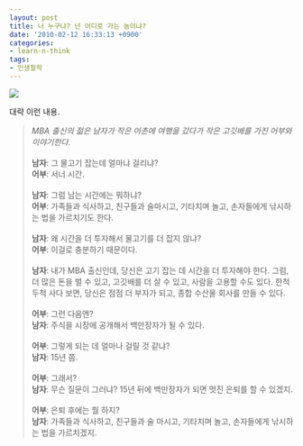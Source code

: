```yaml
---
layout: post
title: 너 누구냐? 넌 어디로 가는 놈이냐?
date: '2010-02-12 16:33:13 +0900'
categories:
- learn-n-think
tags:
- 인생철학
---
```


[![](http://img.youtube.com/vi/TbD6j_1-kSk/0.jpg)](http://www.youtube.com/watch?v=TbD6j_1-kSk)

대략 이런 내용.

> *MBA 출신의 젊은 남자가 작은 어촌에 여행을 갔다가 작은 고깃배를 가진 어부와 이야기한다.*<br/>
> <br/>
> **남자**: 그 물고기 잡는데 얼마냐 걸리냐?<br/>
> **어부**: 서너 시간.<br/>
> <br/>
> **남자**: 그럼 남는 시간에는 뭐하냐?<br/>
> **어부**: 가족들과 식사하고, 친구들과 술마시고, 기타치며 놀고, 손자들에게 낚시하는 법을 가르치기도 한다.<br/>
> <br/>
> **남자**: 왜 시간을 더 투자해서 물고기를 더 잡지 않냐?<br/>
> **어부**: 이걸로 충분하기 때문이다.<br/>
> <br/>
> **남자**: 내가 MBA 출신인데, 당신은 고기 잡는 데 시간을 더 투자해야 한다. 그럼, 더 많은 돈을 벌 수 있고, 고깃배를 더 살 수 있고, 사람을 고용할 수도 있다. 한척 두척 사다 보면, 당신은 점점 더 부자가 되고, 종합 수산물 회사를 만들 수 있다.<br/>
> <br/>
> **어부**: 그런 다음엔?<br/>
> **남자**: 주식을 시장에 공개해서 백만장자가 될 수 있다.<br/>
> <br/>
> **어부**: 그렇게 되는 데 얼마나 걸릴 것 같냐?<br/>
> **남자**: 15년 쯤.<br/>
> <br/>
> **어부**: 그래서?<br/>
> **남자**: 무슨 질문이 그러냐? 15년 뒤에 백만장자가 되면 멋진 은퇴를 할 수 있겠지.<br/>
> <br/>
> **어부**: 은퇴 후에는 뭘 하지?<br/>
> **남자**: 가족들과 식사하고, 친구들과 술 마시고, 기타치며 놀고, 손자들에게 낚시하는 법을 가르치겠지.
